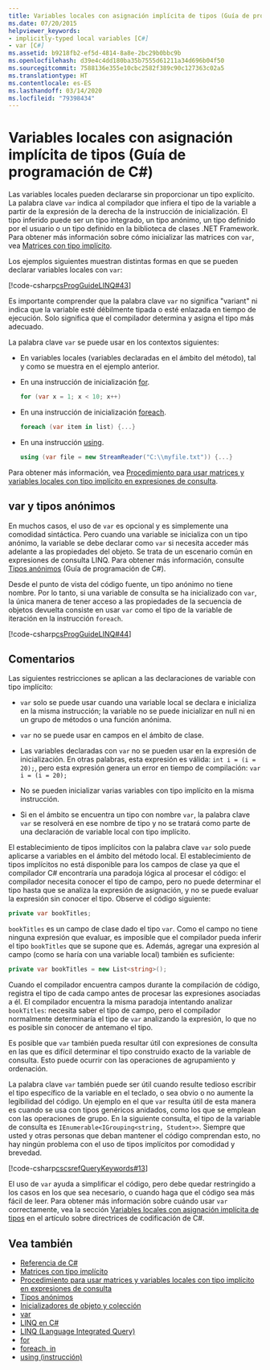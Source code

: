 ```yaml
---
title: Variables locales con asignación implícita de tipos (Guía de programación de C#)
ms.date: 07/20/2015
helpviewer_keywords:
- implicitly-typed local variables [C#]
- var [C#]
ms.assetid: b9218fb2-ef5d-4814-8a8e-2bc29b0bbc9b
ms.openlocfilehash: d39e4c4dd180ba35b7555d61211a34d696b04f50
ms.sourcegitcommit: 7588136e355e10cbc2582f389c90c127363c02a5
ms.translationtype: HT
ms.contentlocale: es-ES
ms.lasthandoff: 03/14/2020
ms.locfileid: "79398434"
---
```

# <a name="implicitly-typed-local-variables-c-programming-guide"></a>Variables locales con asignación implícita de tipos (Guía de programación de C#)

Las variables locales pueden declararse sin proporcionar un tipo explícito. La palabra clave `var` indica al compilador que infiera el tipo de la variable a partir de la expresión de la derecha de la instrucción de inicialización. El tipo inferido puede ser un tipo integrado, un tipo anónimo, un tipo definido por el usuario o un tipo definido en la biblioteca de clases .NET Framework. Para obtener más información sobre cómo inicializar las matrices con `var`, vea [Matrices con tipo implícito](../arrays/implicitly-typed-arrays.md).

Los ejemplos siguientes muestran distintas formas en que se pueden declarar variables locales con `var`:

[!code-csharp[csProgGuideLINQ#43](~/samples/snippets/csharp/VS_Snippets_VBCSharp/csProgGuideLINQ/CS/csRef30LangFeatures_2.cs#43)]

Es importante comprender que la palabra clave `var` no significa "variant" ni indica que la variable esté débilmente tipada o esté enlazada en tiempo de ejecución. Solo significa que el compilador determina y asigna el tipo más adecuado.

La palabra clave `var` se puede usar en los contextos siguientes:

- En variables locales (variables declaradas en el ámbito del método), tal y como se muestra en el ejemplo anterior.

- En una instrucción de inicialización [for](../../language-reference/keywords/for.md).

    ```csharp
    for (var x = 1; x < 10; x++)
    ```

- En una instrucción de inicialización [foreach](../../language-reference/keywords/foreach-in.md).

    ```csharp
    foreach (var item in list) {...}
    ```

- En una instrucción [using](../../language-reference/keywords/using-statement.md).

    ```csharp
    using (var file = new StreamReader("C:\\myfile.txt")) {...}
    ```

Para obtener más información, vea [Procedimiento para usar matrices y variables locales con tipo implícito en expresiones de consulta](how-to-use-implicitly-typed-local-variables-and-arrays-in-a-query-expression.md).

## <a name="var-and-anonymous-types"></a>var y tipos anónimos

En muchos casos, el uso de `var` es opcional y es simplemente una comodidad sintáctica. Pero cuando una variable se inicializa con un tipo anónimo, la variable se debe declarar como `var` si necesita acceder más adelante a las propiedades del objeto. Se trata de un escenario común en expresiones de consulta LINQ. Para obtener más información, consulte [Tipos anónimos](anonymous-types.md) (Guía de programación de C#).

Desde el punto de vista del código fuente, un tipo anónimo no tiene nombre. Por lo tanto, si una variable de consulta se ha inicializado con `var`, la única manera de tener acceso a las propiedades de la secuencia de objetos devuelta consiste en usar `var` como el tipo de la variable de iteración en la instrucción `foreach`.

[!code-csharp[csProgGuideLINQ#44](~/samples/snippets/csharp/VS_Snippets_VBCSharp/csProgGuideLINQ/CS/csRef30LangFeatures_2.cs#44)]

## <a name="remarks"></a>Comentarios

Las siguientes restricciones se aplican a las declaraciones de variable con tipo implícito:

- `var` solo se puede usar cuando una variable local se declara e inicializa en la misma instrucción; la variable no se puede inicializar en null ni en un grupo de métodos o una función anónima.

- `var` no se puede usar en campos en el ámbito de clase.

- Las variables declaradas con `var` no se pueden usar en la expresión de inicialización. En otras palabras, esta expresión es válida: `int i = (i = 20);`, pero esta expresión genera un error en tiempo de compilación: `var i = (i = 20);`

- No se pueden inicializar varias variables con tipo implícito en la misma instrucción.

- Si en el ámbito se encuentra un tipo con nombre `var`, la palabra clave `var` se resolverá en ese nombre de tipo y no se tratará como parte de una declaración de variable local con tipo implícito.

El establecimiento de tipos implícitos con la palabra clave `var` solo puede aplicarse a variables en el ámbito del método local. El establecimiento de tipos implícitos no está disponible para los campos de clase ya que el compilador C# encontraría una paradoja lógica al procesar el código: el compilador necesita conocer el tipo de campo, pero no puede determinar el tipo hasta que se analiza la expresión de asignación, y no se puede evaluar la expresión sin conocer el tipo. Observe el código siguiente:

```csharp
private var bookTitles;
```

`bookTitles` es un campo de clase dado el tipo `var`. Como el campo no tiene ninguna expresión que evaluar, es imposible que el compilador pueda inferir el tipo `bookTitles` que se supone que es. Además, agregar una expresión al campo (como se haría con una variable local) también es suficiente:

```csharp
private var bookTitles = new List<string>();
```

Cuando el compilador encuentra campos durante la compilación de código, registra el tipo de cada campo antes de procesar las expresiones asociadas a él. El compilador encuentra la misma paradoja intentando analizar `bookTitles`: necesita saber el tipo de campo, pero el compilador normalmente determinaría el tipo de `var` analizando la expresión, lo que no es posible sin conocer de antemano el tipo.

Es posible que `var` también pueda resultar útil con expresiones de consulta en las que es difícil determinar el tipo construido exacto de la variable de consulta. Esto puede ocurrir con las operaciones de agrupamiento y ordenación.

La palabra clave `var` también puede ser útil cuando resulte tedioso escribir el tipo específico de la variable en el teclado, o sea obvio o no aumente la legibilidad del código. Un ejemplo en el que `var` resulta útil de esta manera es cuando se usa con tipos genéricos anidados, como los que se emplean con las operaciones de grupo. En la siguiente consulta, el tipo de la variable de consulta es `IEnumerable<IGrouping<string, Student>>`. Siempre que usted y otras personas que deban mantener el código comprendan esto, no hay ningún problema con el uso de tipos implícitos por comodidad y brevedad.

[!code-csharp[cscsrefQueryKeywords#13](~/samples/snippets/csharp/VS_Snippets_VBCSharp/CsCsrefQueryKeywords/CS/Group.cs#13)]

El uso de `var` ayuda a simplificar el código, pero debe quedar restringido a los casos en los que sea necesario, o cuando haga que el código sea más fácil de leer. Para obtener más información sobre cuándo usar `var` correctamente, vea la sección [Variables locales con asignación implícita de tipos](../inside-a-program/coding-conventions.md#implicitly-typed-local-variables) en el artículo sobre directrices de codificación de C#.

## <a name="see-also"></a>Vea también

- [Referencia de C#](../../language-reference/index.md)
- [Matrices con tipo implícito](../arrays/implicitly-typed-arrays.md)
- [Procedimiento para usar matrices y variables locales con tipo implícito en expresiones de consulta](how-to-use-implicitly-typed-local-variables-and-arrays-in-a-query-expression.md)
- [Tipos anónimos](anonymous-types.md)
- [Inicializadores de objeto y colección](object-and-collection-initializers.md)
- [var](../../language-reference/keywords/var.md)
- [LINQ en C#](../../linq/index.md)
- [LINQ (Language Integrated Query)](../../linq/index.md)
- [for](../../language-reference/keywords/for.md)
- [foreach, in](../../language-reference/keywords/foreach-in.md)
- [using (instrucción)](../../language-reference/keywords/using-statement.md)

